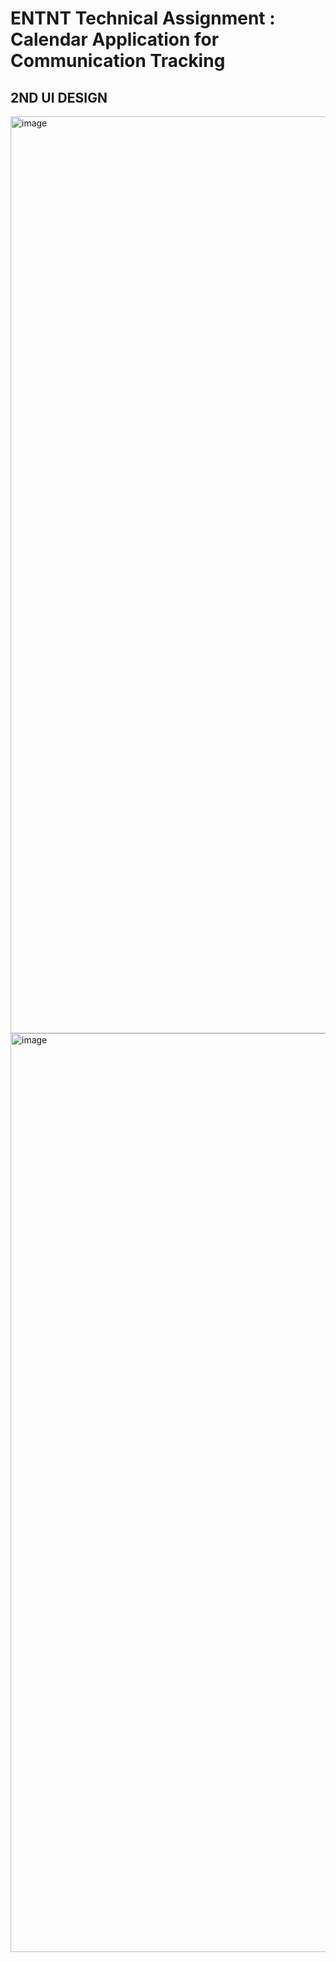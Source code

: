 #  ENTNT Technical Assignment : Calendar Application for Communication Tracking
## 2ND UI DESIGN
<img width="1467" alt="image" src="https://github.com/Bedturi-Aswini/New--Project.git" />
<img width="1470" alt="image" src
<img width="1470" alt="image" src
<img width="1468" alt="image" src
<img width="1470" alt="image" src
<img width="1468" alt="image" src
<img width="1466" alt="image" src
## FIRST UI DESIGN
 <img width="1468" alt="image" src
 <img width="1469" alt="image" src
<img width="1470" alt="image" src
 <img width="1464" alt="image" src
<img width="1464" alt="image" src
<img width="1462" alt="image" src
<img width="1465" alt="image" src
